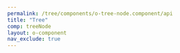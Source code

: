 ```yaml
---
permalink: /tree/components/o-tree-node.component/api
title: "Tree"
comp: treeNode
layout: o-component
nav_exclude: true
---
```

